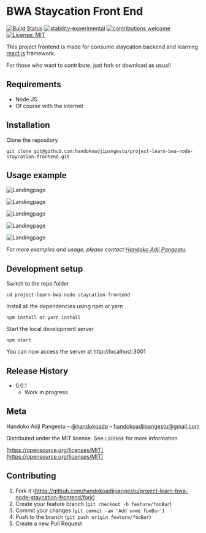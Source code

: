 # BWA Staycation Front End

[![Build Status](https://travis-ci.org/dwyl/esta.svg?branch=master)](https://github.com/handokoadp/project-learn-bwa-node-staycation-frontend)
[![stability-experimental](https://img.shields.io/badge/stability-experimental-orange.svg)](https://github.com/handokoadp/project-learn-bwa-node-staycation-frontend)
[![contributions welcome](https://img.shields.io/badge/contributions-welcome-brightgreen.svg?style=flat)](https://github.com/handokoadjipangestu/project-learn-bwa-node-staycation-frontend/fork)
[![License: MIT](https://img.shields.io/badge/License-MIT-yellow.svg)](https://opensource.org/licenses/MIT)

This project frontend is made for consume staycation backend and learning [react.js](https://reactjs.org/) framework.

For those who want to contribute, just fork or download as usual!

## Requirements

-   Node JS
-   Of course with the internet

## Installation

Clone the repository

    git clone git@github.com:handokoadjipangestu/project-learn-bwa-node-staycation-frontend.git

## Usage example

![Landingpage](https://bebaskripsi.000webhostapp.com/project-learn-bwa-node-staycation-frontend/landing-page.png?)

![Landingpage](https://bebaskripsi.000webhostapp.com/project-learn-bwa-node-staycation-frontend/detail-page.png?)

![Landingpage](https://bebaskripsi.000webhostapp.com/project-learn-bwa-node-staycation-frontend/checkout-1.png?)

![Landingpage](https://bebaskripsi.000webhostapp.com/project-learn-bwa-node-staycation-frontend/checkout-2.png?)

![Landingpage](https://bebaskripsi.000webhostapp.com/project-learn-bwa-node-staycation-frontend/checkout-3.png?)

_For more examples and usage, please contact [Handoko Adji Pangestu](https://www.instagram.com/handokoadp/)._

## Development setup

Switch to the repo folder

    cd project-learn-bwa-node-staycation-frontend

Install all the dependencies using npm or yarn

    npm install or yarn install

Start the local development server

    npm start

You can now access the server at http://localhost:3001

## Release History

-   0.0.1
    -   Work in progress

## Meta

Handoko Adji Pangestu – [@handokoadp](https://www.instagram.com/handokoadp/) – handokoadjipangestu@gmail.com

Distributed under the MIT license. See `LICENSE` for more information.

[https://opensource.org/licenses/MIT](https://opensource.org/licenses/MIT)

## Contributing

1. Fork it (<https://github.com/handokoadjipangestu/project-learn-bwa-node-staycation-frontend/fork>)
2. Create your feature branch (`git checkout -b feature/fooBar`)
3. Commit your changes (`git commit -am 'Add some fooBar'`)
4. Push to the branch (`git push origin feature/fooBar`)
5. Create a new Pull Request
